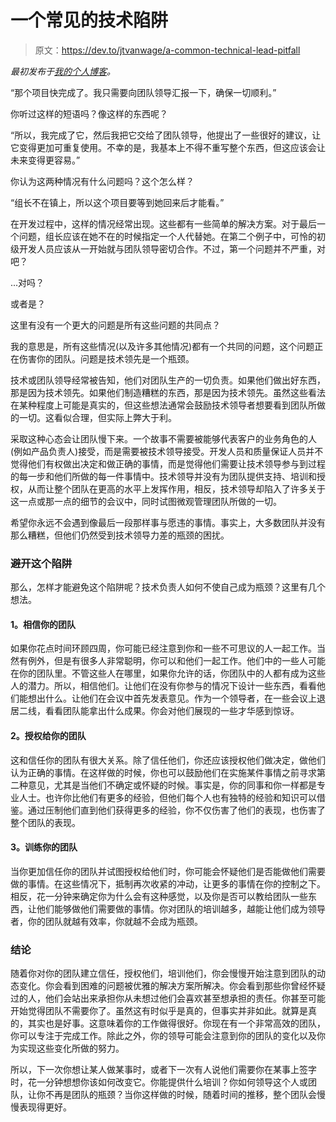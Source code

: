 # 一个常见的技术陷阱

> 原文：<https://dev.to/jtvanwage/a-common-technical-lead-pitfall>

*最初发布于[我的个人博客](https://vdubinatorcoder.blogspot.com/2017/09/a-common-technical-lead-pitfall.html)。*

“那个项目快完成了。我只需要向团队领导汇报一下，确保一切顺利。”

你听过这样的短语吗？像这样的东西呢？

“所以，我完成了它，然后我把它交给了团队领导，他提出了一些很好的建议，让它变得更加可重复使用。不幸的是，我基本上不得不重写整个东西，但这应该会让未来变得更容易。”

你认为这两种情况有什么问题吗？这个怎么样？

“组长不在镇上，所以这个项目要等到她回来后才能看。”

在开发过程中，这样的情况经常出现。这些都有一些简单的解决方案。对于最后一个问题，组长应该在她不在的时候指定一个人代替她。在第二个例子中，可怜的初级开发人员应该从一开始就与团队领导密切合作。不过，第一个问题并不严重，对吧？

...对吗？

或者是？

这里有没有一个更大的问题是所有这些问题的共同点？

我的意思是，所有这些情况(以及许多其他情况)都有一个共同的问题，这个问题正在伤害你的团队。问题是技术领先是一个瓶颈。

技术或团队领导经常被告知，他们对团队生产的一切负责。如果他们做出好东西，那是因为技术领先。如果他们制造糟糕的东西，那是因为技术领先。虽然这些看法在某种程度上可能是真实的，但这些想法通常会鼓励技术领导者想要看到团队所做的一切。这看似合理，但实际上弊大于利。

采取这种心态会让团队慢下来。一个故事不需要被能够代表客户的业务角色的人(例如产品负责人)接受，而是需要被技术领导接受。开发人员和质量保证人员并不觉得他们有权做出决定和做正确的事情，而是觉得他们需要让技术领导参与到过程的每一步和他们所做的每一件事情中。技术领导并没有为团队提供支持、培训和授权，从而让整个团队在更高的水平上发挥作用，相反，技术领导却陷入了许多关于这一点或那一点的细节的会议中，同时试图微观管理团队所做的一切。

希望你永远不会遇到像最后一段那样事与愿违的事情。事实上，大多数团队并没有那么糟糕，但他们仍然受到技术领导力差的瓶颈的困扰。

### 避开这个陷阱

那么，怎样才能避免这个陷阱呢？技术负责人如何不使自己成为瓶颈？这里有几个想法。

#### 1。相信你的团队

如果你花点时间环顾四周，你可能已经注意到你和一些不可思议的人一起工作。当然有例外，但是有很多人非常聪明，你可以和他们一起工作。他们中的一些人可能在你的团队里。不管这些人在哪里，如果你允许的话，你团队中的人都有成为这些人的潜力。所以，相信他们。让他们在没有你参与的情况下设计一些东西，看看他们能想出什么。让他们在会议中首先发表意见。作为一个领导者，在一些会议上退居二线，看看团队能拿出什么成果。你会对他们展现的一些才华感到惊讶。

#### 2。授权给你的团队

这和信任你的团队有很大关系。除了信任他们，你还应该授权他们做决定，做他们认为正确的事情。在这样做的时候，你也可以鼓励他们在实施某件事情之前寻求第二种意见，尤其是当他们不确定或怀疑的时候。事实是，你的同事和你一样都是专业人士。也许你比他们有更多的经验，但他们每个人也有独特的经验和知识可以借鉴。通过压制他们直到他们获得更多的经验，你不仅伤害了他们的表现，也伤害了整个团队的表现。

#### 3。训练你的团队

当你更加信任你的团队并试图授权给他们时，你可能会怀疑他们是否能做他们需要做的事情。在这些情况下，抵制再次收紧的冲动，让更多的事情在你的控制之下。相反，花一分钟来确定你为什么会有这种感觉，以及你是否可以教给团队一些东西，让他们能够做他们需要做的事情。你对团队的培训越多，越能让他们成为领导者，你的团队就越有效率，你就越不会成为瓶颈。

### 结论

随着你对你的团队建立信任，授权他们，培训他们，你会慢慢开始注意到团队的动态变化。你会看到困难的问题被优雅的解决方案所解决。你会看到那些你曾经怀疑过的人，他们会站出来承担你从未想过他们会喜欢甚至想承担的责任。你甚至可能开始觉得团队不需要你了。虽然这有时似乎是真的，但事实并非如此。就算是真的，其实也是好事。这意味着你的工作做得很好。你现在有一个非常高效的团队，你可以专注于完成工作。除此之外，你的领导可能会注意到你的团队的变化以及你为实现这些变化所做的努力。

所以，下一次你想让某人做某事时，或者下一次有人说他们需要你在某事上签字时，花一分钟想想你该如何改变它。你能提供什么培训？你如何领导这个人或团队，让你不再是团队的瓶颈？当你这样做的时候，随着时间的推移，整个团队会慢慢表现得更好。